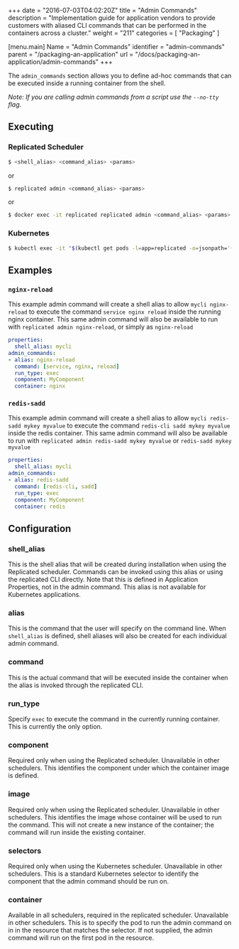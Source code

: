 +++
date = "2016-07-03T04:02:20Z"
title = "Admin Commands"
description = "Implementation guide for application vendors to provide customers with aliased CLI commands that can be performed in the containers across a cluster."
weight = "211"
categories = [ "Packaging" ]

[menu.main]
Name       = "Admin Commands"
identifier = "admin-commands"
parent     = "/packaging-an-application"
url        = "/docs/packaging-an-application/admin-commands"
+++

The `admin_commands` section allows you to define ad-hoc commands that can be executed
inside a running container from the shell.

*Note: If you are calling admin commands from a script use the `--no-tty` flag.*

## Executing
### Replicated Scheduler
```bash
$ <shell_alias> <command_alias> <params>
```
or
```bash
$ replicated admin <command_alias> <params>
```
or
```bash
$ docker exec -it replicated replicated admin <command_alias> <params>
```

### Kubernetes
```bash
$ kubectl exec -it "$(kubectl get pods -l=app=replicated -o=jsonpath='{.items..metadata.name}')" -c replicated -- replicated admin <command_alias> <params>
```

## Examples
### `nginx-reload`
This example admin command will create a shell alias to allow `mycli nginx-reload` to execute the
command `service nginx reload` inside the running nginx container. This same admin command
will also be available to run with `replicated admin nginx-reload`, or simply as `nginx-reload`

```yaml
properties:
  shell_alias: mycli
admin_commands:
- alias: nginx-reload
  command: [service, nginx, reload]
  run_type: exec
  component: MyComponent
  container: nginx
```

### `redis-sadd`
This example admin command will create a shell alias to allow `mycli redis-sadd mykey myvalue` to execute
the command `redis-cli sadd mykey myvalue` inside the redis container. This same admin command
will also be available to run with `replicated admin redis-sadd mykey myvalue` or `redis-sadd mykey myvalue`

```yaml
properties:
  shell_alias: mycli
admin_commands:
- alias: redis-sadd
  command: [redis-cli, sadd]
  run_type: exec
  component: MyComponent
  container: redis
```

## Configuration
### shell_alias
This is the shell alias that will be created during installation when using the Replicated scheduler.  Commands can be invoked using this alias or using the replicated CLI directly. Note that this is defined in Application Properties, not in the admin command. This alias is not available for Kubernetes applications.

### alias
This is the command that the user will specify on the command line.  When `shell_alias` is defined, shell aliases will also be created for each individual admin command.

### command
This is the actual command that will be executed inside the container when the alias is
invoked through the replicated CLI.

### run_type
Specify `exec` to execute the command in the currently running container. This is currently
the only option.

### component
Required only when using the Replicated scheduler. Unavailable in other schedulers. This identifies the component under which the container image is defined.

### image
Required only when using the Replicated scheduler. Unavailable in other schedulers. This identifies the image whose container will be used to run the command. This will not create a new instance of the container; the command will run inside the existing container.

### selectors
Required only when using the Kubernetes scheduler. Unavailable in other schedulers. This is a standard Kubernetes selector to identify the component that the admin command should be run on.

### container
Available in all schedulers, required in the replicated scheduler. Unavailable in other schedulers. This is to specify the pod to run the admin command on in in the resource that matches the selector. If not supplied, the admin command will run on the first pod in the resource.


